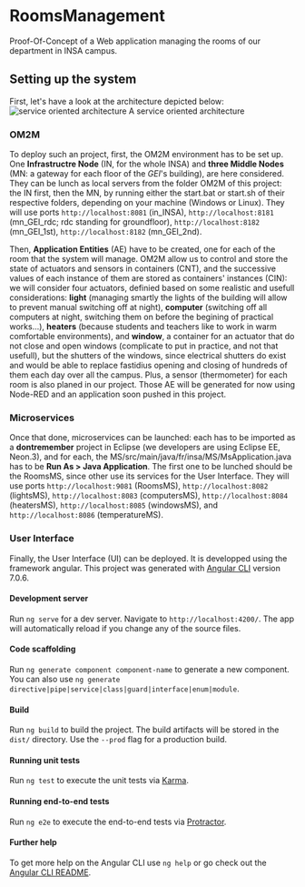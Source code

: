 # RoomsManagement

Proof-Of-Concept of a Web application managing the rooms of our department in INSA campus.

## Setting up the system
First, let's have a look at the architecture depicted below:
![service oriented architecture](/)
A service oriented architecture

### OM2M

To deploy such an project, first, the OM2M environment has to be set up. One **Infrastructre Node** (IN, for the whole INSA) and **three Middle Nodes** (MN: a gateway for each floor of the *GEI*'s building), are here considered. They can be lunch as local servers from the folder OM2M of this project: the IN first, then the MN, by running either the start.bat or start.sh of their respective folders, depending on your machine (Windows or Linux). They will use ports `http://localhost:8081` (in_INSA),  `http://localhost:8181` (mn_GEI_rdc; rdc standing for groundfloor),  `http://localhost:8182` (mn_GEI_1st),  `http://localhost:8182` (mn_GEI_2nd).

Then, **Application Entities** (AE) have to be created, one for each of the room that the system will manage. OM2M allow us to control and store the state of actuators and sensors in containers (CNT), and the successive values of each instance of them are stored as containers' instances (CIN): we will consider four actuators, definied based on some realistic and usefull considerations: **light** (managing smartly the lights of the building will allow to prevent manual switching off at night), **computer** (switching off all computers at night, switching them on before the begining of practical works...), **heaters** (because students and teachers like to work in warm comfortable environments), and **window**, a container for an actuator that do not close and open windows (complicate to put in practice, and not that usefull), but the shutters of the windows, since electrical shutters do exist and would be able to replace fastidius opening and closing of hundreds of them each day over all the campus. Plus, a sensor (thermometer) for each room is also planed in our project. Those AE will be generated for now using Node-RED and an application soon pushed in this project.

### Microservices

Once that done, microservices can be launched: each has to be imported as a **dontremember** project in Eclipse (we developers are using Eclipse EE, Neon.3), and for each, the <devices>MS/src/main/java/fr/insa/<devices>MS/<Devices>MsApplication.java has to be **Run As > Java Application**. The first one to be lunched should be the RoomsMS, since other use its services for the User Interface. They will use ports `http://localhost:9081` (RoomsMS), `http://localhost:8082` (lightsMS), `http://localhost:8083` (computersMS), `http://localhost:8084` (heatersMS), `http://localhost:8085` (windowsMS), and `http://localhost:8086` (temperatureMS).

### User Interface

Finally, the User Interface (UI) can be deployed. It is developped using the framework angular. This project was generated with [Angular CLI](https://github.com/angular/angular-cli) version 7.0.6.

#### Development server

Run `ng serve` for a dev server. Navigate to `http://localhost:4200/`. The app will automatically reload if you change any of the source files.

#### Code scaffolding

Run `ng generate component component-name` to generate a new component. You can also use `ng generate directive|pipe|service|class|guard|interface|enum|module`.

#### Build

Run `ng build` to build the project. The build artifacts will be stored in the `dist/` directory. Use the `--prod` flag for a production build.

#### Running unit tests

Run `ng test` to execute the unit tests via [Karma](https://karma-runner.github.io).

#### Running end-to-end tests

Run `ng e2e` to execute the end-to-end tests via [Protractor](http://www.protractortest.org/).

#### Further help

To get more help on the Angular CLI use `ng help` or go check out the [Angular CLI README](https://github.com/angular/angular-cli/blob/master/README.md).